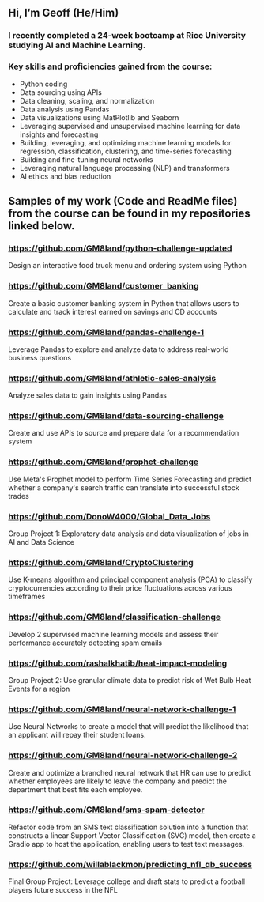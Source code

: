 ## Hi, I’m Geoff (He/Him)
### I recently completed a 24-week bootcamp at Rice University studying AI and Machine Learning. 
### Key skills and proficiencies gained from the course:
- Python coding
- Data sourcing using APIs
- Data cleaning, scaling, and normalization
- Data analysis using Pandas
- Data visualizations using MatPlotlib and Seaborn
- Leveraging supervised and unsupervised machine learning for data insights and forecasting
- Building, leveraging, and optimizing machine learning models for regression, classification, clustering, and time-series forecasting
- Building and fine-tuning neural networks
- Leveraging natural language processing (NLP) and transformers
- AI ethics and bias reduction

## Samples of my work (Code and ReadMe files) from the course can be found in my repositories linked below. 
    

### https://github.com/GM8land/python-challenge-updated
Design an interactive food truck menu and ordering system using Python
  

### https://github.com/GM8land/customer_banking
Create a basic customer banking system in Python that allows users to calculate and track interest earned on savings and CD accounts 



### https://github.com/GM8land/pandas-challenge-1
Leverage Pandas to explore and analyze data to address real-world business questions
  


### https://github.com/GM8land/athletic-sales-analysis
Analyze sales data to gain insights using Pandas



### https://github.com/GM8land/data-sourcing-challenge
Create and use APIs to source and prepare data for a recommendation system


### https://github.com/GM8land/prophet-challenge
Use Meta's Prophet model to perform Time Series Forecasting and predict whether a company's search traffic can translate into successful stock trades


### https://github.com/DonoW4000/Global_Data_Jobs
Group Project 1: Exploratory data analysis and data visualization of jobs in AI and Data Science
  
### https://github.com/GM8land/CryptoClustering
Use K-means algorithm and principal component analysis (PCA) to classify cryptocurrencies according to their price fluctuations across various timeframes


### https://github.com/GM8land/classification-challenge
Develop 2 supervised machine learning models and assess their performance accurately detecting spam emails


### https://github.com/rashalkhatib/heat-impact-modeling
Group Project 2: Use granular climate data to predict risk of Wet Bulb Heat Events for a region
  

### https://github.com/GM8land/neural-network-challenge-1
Use Neural Networks to create a model that will predict the likelihood that an applicant will repay their student loans.


### https://github.com/GM8land/neural-network-challenge-2
Create and optimize a branched neural network that HR can use to predict whether employees are likely to leave the company and predict the department that best fits each employee.


###  https://github.com/GM8land/sms-spam-detector
Refactor code from an SMS text classification solution into a function that constructs a linear Support Vector Classification (SVC) model, then create a Gradio app to host the application, enabling users to test text messages.


### https://github.com/willablackmon/predicting_nfl_qb_success
Final Group Project: Leverage college and draft stats to predict a football players future success in the NFL





<!---
GM8land/GM8land is a ✨ special ✨ repository because its `README.md` (this file) appears on your GitHub profile.
You can click the Preview link to take a look at your changes.
--->
